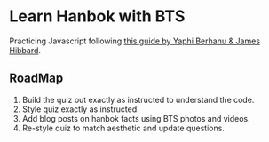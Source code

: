 # Learn Hanbok with BTS 

Practicing Javascript following [this guide by Yaphi Berhanu & James Hibbard](https://www.sitepoint.com/simple-javascript-quiz/). 


RoadMap
------
1. Build the quiz out exactly as instructed to understand the code. 
2. Style quiz exactly as instructed. 
3. Add blog posts on hanbok facts using BTS photos and videos. 
4. Re-style quiz to match aesthetic and update questions.
